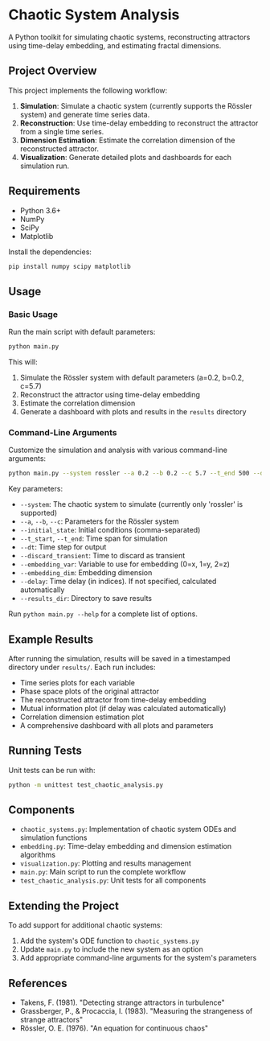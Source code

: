# Chaotic System Analysis

A Python toolkit for simulating chaotic systems, reconstructing attractors using time-delay embedding, and estimating fractal dimensions.

## Project Overview

This project implements the following workflow:

1. **Simulation**: Simulate a chaotic system (currently supports the Rössler system) and generate time series data.
2. **Reconstruction**: Use time-delay embedding to reconstruct the attractor from a single time series.
3. **Dimension Estimation**: Estimate the correlation dimension of the reconstructed attractor.
4. **Visualization**: Generate detailed plots and dashboards for each simulation run.

## Requirements

- Python 3.6+
- NumPy
- SciPy
- Matplotlib

Install the dependencies:

```bash
pip install numpy scipy matplotlib
```

## Usage

### Basic Usage

Run the main script with default parameters:

```bash
python main.py
```

This will:
1. Simulate the Rössler system with default parameters (a=0.2, b=0.2, c=5.7)
2. Reconstruct the attractor using time-delay embedding
3. Estimate the correlation dimension
4. Generate a dashboard with plots and results in the `results` directory

### Command-Line Arguments

Customize the simulation and analysis with various command-line arguments:

```bash
python main.py --system rossler --a 0.2 --b 0.2 --c 5.7 --t_end 500 --dt 0.01 --embedding_dim 3
```

Key parameters:
- `--system`: The chaotic system to simulate (currently only 'rossler' is supported)
- `--a`, `--b`, `--c`: Parameters for the Rössler system
- `--initial_state`: Initial conditions (comma-separated)
- `--t_start`, `--t_end`: Time span for simulation
- `--dt`: Time step for output
- `--discard_transient`: Time to discard as transient
- `--embedding_var`: Variable to use for embedding (0=x, 1=y, 2=z)
- `--embedding_dim`: Embedding dimension
- `--delay`: Time delay (in indices). If not specified, calculated automatically
- `--results_dir`: Directory to save results

Run `python main.py --help` for a complete list of options.

## Example Results

After running the simulation, results will be saved in a timestamped directory under `results/`. Each run includes:

- Time series plots for each variable
- Phase space plots of the original attractor
- The reconstructed attractor from time-delay embedding
- Mutual information plot (if delay was calculated automatically)
- Correlation dimension estimation plot
- A comprehensive dashboard with all plots and parameters

## Running Tests

Unit tests can be run with:

```bash
python -m unittest test_chaotic_analysis.py
```

## Components

- `chaotic_systems.py`: Implementation of chaotic system ODEs and simulation functions
- `embedding.py`: Time-delay embedding and dimension estimation algorithms
- `visualization.py`: Plotting and results management
- `main.py`: Main script to run the complete workflow
- `test_chaotic_analysis.py`: Unit tests for all components

## Extending the Project

To add support for additional chaotic systems:

1. Add the system's ODE function to `chaotic_systems.py`
2. Update `main.py` to include the new system as an option
3. Add appropriate command-line arguments for the system's parameters

## References

- Takens, F. (1981). "Detecting strange attractors in turbulence"
- Grassberger, P., & Procaccia, I. (1983). "Measuring the strangeness of strange attractors"
- Rössler, O. E. (1976). "An equation for continuous chaos" 